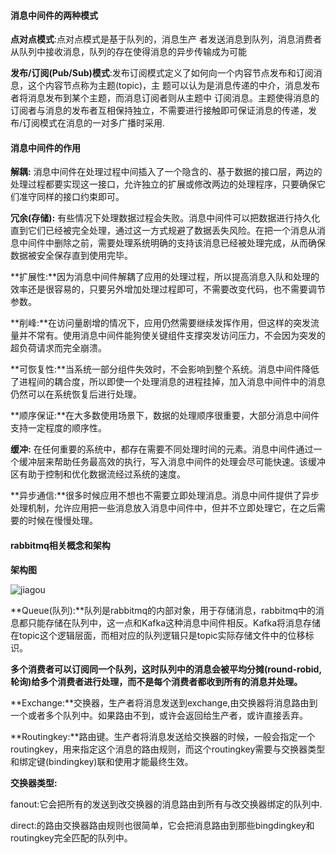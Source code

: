 

#### 消息中间件的两种模式

**点对点模式**:点对点模式是基于队列的，消息生产 者发送消息到队列，消息消费者从队列中接收消息，队列的存在使得消息的异步传输成为可能

**发布/订阅(Pub/Sub)模式**:发布订阅模式定义了如何向一个内容节点发布和订阅消息，这个内容节点称为主题(topic)，主 题可以认为是消息传递的中介，消息发布者将消息发布到某个主题，而消息订阅者则从主题中 订阅消息。主题使得消息的订阅者与消息的发布者互相保持独立，不需要进行接触即可保证消息的传递，发布/订阅模式在消息的一对多广播时采用.

#### 消息中间件的作用

**解耦:** 消息中间件在处理过程中间插入了一个隐含的、基于数据的接口层，两边的处理过程都要实现这一接口，允许独立的扩展或修改两边的处理程序，只要确保它们准守同样的接口约束即可。

**冗余(存储):** 有些情况下处理数据过程会失败。消息中间件可以把数据进行持久化直到它们已经被完全处理，通过这一方式规避了数据丢失风险。在把一个消息从消息中间件中删除之前，需要处理系统明确的支持该消息已经被处理完成，从而确保数据被安全保存直到使用完毕。

**扩展性:**因为消息中间件解耦了应用的处理过程，所以提高消息入队和处理的效率还是很容易的，只要另外增加处理过程即可，不需要改变代码，也不需要调节参数。

**削峰:**在访问量剧增的情况下，应用仍然需要继续发挥作用，但这样的突发流量并不常有。使用消息中间件能狗使关键组件支撑突发访问压力，不会因为突发的超负荷请求而完全崩溃。

**可恢复性:**当系统一部分组件失效时，不会影响到整个系统。消息中间件降低了进程间的耦合度，所以即使一个处理消息的进程挂掉，加入消息中间件中的消息仍然可以在系统恢复后进行处理。

**顺序保证:**在大多数使用场景下，数据的处理顺序很重要，大部分消息中间件支持一定程度的顺序性。

**缓冲:** 在任何重要的系统中，都存在需要不同处理时间的元素。消息中间件通过一个缓冲层来帮助任务最高效的执行，写入消息中间件的处理会尽可能快速。该缓冲区有助于控制和优化数据流经过系统的速度。

**异步通信:**很多时候应用不想也不需要立即处理消息。消息中间件提供了异步处理机制，允许应用把一些消息放入消息中间件中，但并不立即处理它，在之后需要的时候在慢慢处理。

#### rabbitmq相关概念和架构

**架构图**

![jiagou](/Users/tianxin2/tianxin/spring-boot-study/wiki/img/rabbitmq/jiagou.png)

**Queue(队列):**队列是rabbitmq的内部对象，用于存储消息，rabbitmq中的消息都只能存储在队列中，这一点和Kafka这种消息中间件相反。Kafka将消息存储在topic这个逻辑层面，而相对应的队列逻辑只是topic实际存储文件中的位移标识。

**多个消费者可以订阅同一个队列，这时队列中的消息会被平均分摊(round-robid,轮询)给多个消费者进行处理，而不是每个消费者都收到所有的消息并处理。**

**Exchange:**交换器，生产者将消息发送到exchange,由交换器将消息路由到一个或者多个队列中。如果路由不到，或许会返回给生产者，或许直接丢弃。

**Routingkey:**路由键。生产者将消息发送给交换器的时候，一般会指定一个routingkey，用来指定这个消息的路由规则，而这个routingkey需要与交换器类型和绑定键(bindingkey)联和使用才能最终生效。

**交换器类型:**

fanout:它会把所有的发送到改交换器的消息路由到所有与改交换器绑定的队列中.

direct:的路由交换器路由规则也很简单，它会把消息路由到那些bingdingkey和routingkey完全匹配的队列中。


